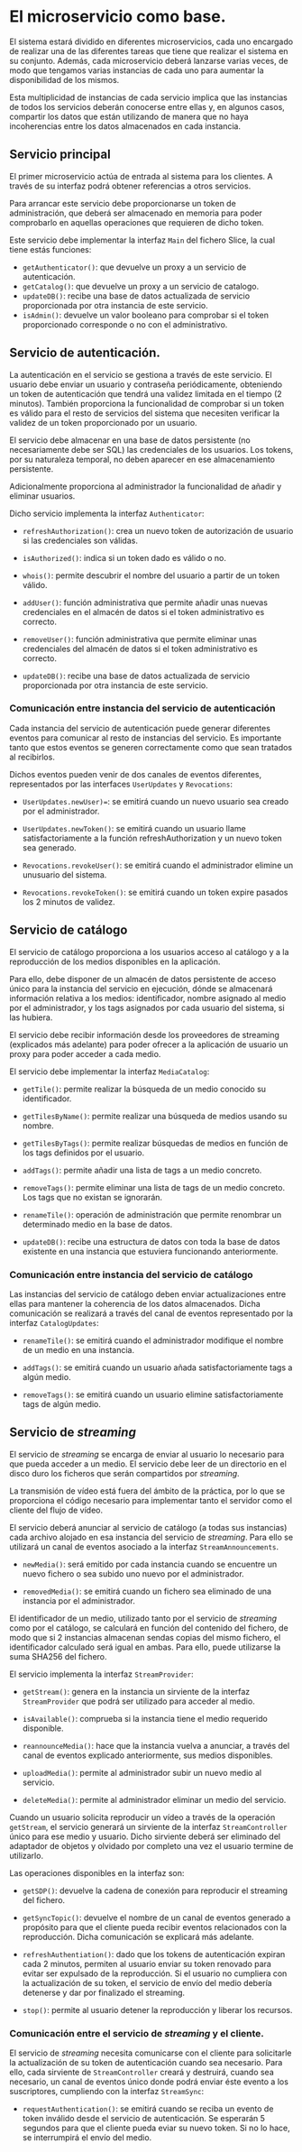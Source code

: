 # El microservicio como base.

El sistema estará dividido en diferentes microservicios, cada uno encargado
de realizar una de las diferentes tareas que tiene que realizar el sistema
en su conjunto. Además, cada microservicio deberá lanzarse varias veces,
de modo que tengamos varias instancias de cada uno para aumentar la
disponibilidad de los mismos.

Esta multiplicidad de instancias de cada servicio implica que las
instancias de todos los servicios deberán conocerse entre ellas y, en
algunos casos, compartir los datos que están utilizando de manera que no
haya incoherencias entre los datos almacenados en cada instancia.

## Servicio principal

El primer microservicio actúa de entrada al sistema para los clientes. A
través de su interfaz podrá obtener referencias a otros servicios.

Para arrancar este servicio debe proporcionarse un token de
administración, que deberá ser almacenado en memoria para poder
comprobarlo en aquellas operaciones que requieren de dicho token.

Este servicio debe implementar la interfaz `Main` del fichero Slice, la
cual tiene estás funciones:

- `getAuthenticator()`: que devuelve un proxy a un servicio de
    autenticación.
- `getCatalog()`: que devuelve un proxy a un servicio de catalogo.
- `updateDB()`: recibe una base de datos actualizada de servicio
    proporcionada por otra instancia de este servicio.
- `isAdmin()`: devuelve un valor booleano para comprobar si el token
    proporcionado corresponde o no con el administrativo.

## Servicio de autenticación.

La autenticación en el servicio se gestiona a través de este servicio. El
usuario debe enviar un usuario y contraseña periódicamente, obteniendo un
token de autenticación que tendrá una validez limitada en el tiempo
(2 minutos). También proporciona la funcionalidad de comprobar si un token
es válido para el resto de servicios del sistema que necesiten verificar
la validez de un token proporcionado por un usuario.

El servicio debe almacenar en una base de datos persistente (no
necesariamente debe ser SQL) las credenciales de los usuarios. Los tokens,
por su naturaleza temporal, no deben aparecer en ese almacenamiento
persistente.

Adicionalmente proporciona al administrador la funcionalidad de añadir y
eliminar usuarios.

Dicho servicio implementa la interfaz `Authenticator`:

- `refreshAuthorization()`: crea un nuevo token de autorización de usuario
    si las credenciales son válidas.

- `isAuthorized()`: indica si un token dado es válido o no.
- `whois()`: permite descubrir el nombre del usuario a partir de un token
    válido.

- `addUser()`: función administrativa que permite añadir unas nuevas
    credenciales en el almacén de datos si el token administrativo es
    correcto.

- `removeUser()`: función administrativa que permite eliminar unas
    credenciales del almacén de datos si el token administrativo es
    correcto.

- `updateDB()`: recibe una base de datos actualizada de servicio
    proporcionada por otra instancia de este servicio.

### Comunicación entre instancia del servicio de autenticación

Cada instancia del servicio de autenticación puede generar diferentes
eventos para comunicar al resto de instancias del servicio. Es importante
tanto que estos eventos se generen correctamente como que sean tratados al
recibirlos.

Dichos eventos pueden venir de dos canales de eventos diferentes,
representados por las interfaces `UserUpdates` y `Revocations`:

- `UserUpdates.newUser)=`: se emitirá cuando un nuevo usuario sea creado
    por el administrador.

- `UserUpdates.newToken()`: se emitirá cuando un usuario llame
    satisfactoriamente a la función refreshAuthorization y un nuevo token
    sea generado.

- `Revocations.revokeUser()`: se emitirá cuando el administrador elimine
    un unusuario del sistema.

- `Revocations.revokeToken()`: se emitirá cuando un token expire pasados
    los 2 minutos de validez.

## Servicio de catálogo

El servicio de catálogo proporciona a los usuarios acceso al catálogo y a
la reproducción de los medios disponibles en la aplicación.

Para ello, debe disponer de un almacén de datos persistente de acceso
único para la instancia del servicio en ejecución, dónde se almacenará
información relativa a los medios: identificador, nombre asignado al medio
por el administrador, y los tags asignados por cada usuario del sistema,
si las hubiera.

El servicio debe recibir información desde los proveedores de streaming
(explicados más adelante) para poder ofrecer a la aplicación de usuario un
proxy para poder acceder a cada medio.

El servicio debe implementar la interfaz `MediaCatalog`:

- `getTile()`: permite realizar la búsqueda de un medio conocido su
    identificador.

- `getTilesByName()`: permite realizar una búsqueda de medios usando su
    nombre.

- `getTilesByTags()`: permite realizar búsquedas de medios en función de
    los tags definidos por el usuario.

- `addTags()`: permite añadir una lista de tags a un medio concreto.

- `removeTags()`: permite eliminar una lista de tags de un medio concreto.
    Los tags que no existan se ignorarán.

- `renameTile()`: operación de administración que permite renombrar un
    determinado medio en la base de datos.

- `updateDB()`: recibe una estructura de datos con toda la base de datos
    existente en una instancia que estuviera funcionando anteriormente.

### Comunicación entre instancia del servicio de catálogo

Las instancias del servicio de catálogo deben enviar actualizaciones entre
ellas para mantener la coherencia de los datos almacenados. Dicha
comunicación se realizará a través del canal de eventos representado por
la interfaz `CatalogUpdates`:

- `renameTile()`: se emitirá cuando el administrador modifique el nombre
    de un medio en una instancia.

- `addTags()`: se emitirá cuando un usuario añada satisfactoriamente tags
    a algún medio.

- `removeTags()`: se emitirá cuando un usuario elimine satisfactoriamente
    tags de algún medio.

## Servicio de *streaming*

El servicio de *streaming* se encarga de enviar al usuario lo necesario
para que pueda acceder a un medio. El servicio debe leer de un directorio
en el disco duro los ficheros que serán compartidos por *streaming*.

La transmisión de vídeo está fuera del ámbito de la práctica, por lo que
se proporciona el código necesario para implementar tanto el servidor como
el cliente del flujo de vídeo.

El servicio deberá anunciar al servicio de catálogo (a todas sus
instancias) cada archivo alojado en esa instancia del servicio de
*streaming*. Para ello se utilizará un canal de eventos asociado a la
interfaz `StreamAnnouncements`.

- `newMedia()`: será emitido por cada instancia cuando se encuentre un
    nuevo fichero o sea subido uno nuevo por el administrador.

- `removedMedia()`: se emitirá cuando un fichero sea eliminado de una
instancia por el administrador.

El identificador de un medio, utilizado tanto por el servicio de
*streaming* como por el catálogo, se calculará en función del contenido
del fichero, de modo que si 2 instancias almacenan sendas copias del mismo
fichero, el identificador calculado será igual en ambas. Para ello, puede
utilizarse la suma SHA256 del fichero.

El servicio implementa la interfaz `StreamProvider`:

- `getStream()`: genera en la instancia un sirviente de la interfaz
    `StreamProvider` que podrá ser utilizado para acceder al medio.

- `isAvailable()`: comprueba si la instancia tiene el medio requerido
    disponible.

- `reannounceMedia()`: hace que la instancia vuelva a anunciar, a través
    del canal de eventos explicado anteriormente, sus medios disponibles.

- `uploadMedia()`: permite al administrador subir un nuevo medio al
    servicio.

- `deleteMedia()`: permite al administrador eliminar un medio del
    servicio.

Cuando un usuario solicita reproducir un vídeo a través de la operación
`getStream`, el servicio generará un sirviente de la interfaz
`StreamController` único para ese medio y usuario. Dicho sirviente deberá
ser eliminado del adaptador de objetos y olvidado por completo una vez el
usuario termine de utilizarlo.

Las operaciones disponibles en la interfaz son:

- `getSDP()`: devuelve la cadena de conexión para reproducir el streaming
    del fichero.

- `getSyncTopic()`: devuelve el nombre de un canal de eventos generado a
    propósito para que el cliente pueda recibir eventos relacionados con
    la reproducción. Dicha comunicación se explicará más adelante.

- `refreshAuthentiation()`: dado que los tokens de autenticación expiran
    cada 2 minutos, permiten al usuario enviar su token renovado para
    evitar ser expulsado de la reproducción. Si el usuario no cumpliera
    con la actualización de su token, el servicio de envío del medio
    debería detenerse y dar por finalizado el streaming.

- `stop()`: permite al usuario detener la reproducción y liberar los
    recursos.

### Comunicación entre el servicio de *streaming* y el cliente.

El servicio de *streaming* necesita comunicarse con el cliente para
solicitarle la actualización de su token de autenticación cuando sea
necesario. Para ello, cada sirviente de `StreamController` creará y
destruirá, cuando sea necesario, un canal de eventos único donde podrá
enviar éste evento a los suscriptores, cumpliendo con la interfaz
`StreamSync`:

- `requestAuthentication()`: se emitirá cuando se reciba un evento de
    token inválido desde el servicio de autenticación. Se esperarán 5
    segundos para que el cliente pueda eviar su nuevo token. Si no lo
    hace, se interrumpirá el envío del medio.

